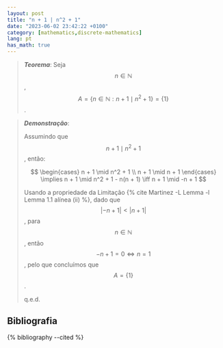 ```yaml
---
layout: post
title: "n + 1 | n^2 + 1"
date: "2023-06-02 23:42:22 +0100"
category: [mathematics,discrete-mathematics]
lang: pt
has_math: true
---
```


> ***Teorema***:
> Seja $$n \in \mathbb{N}$$, $$A = \{n \in \mathbb{N}: n + 1 \mid n^2 + 1\} = \{1\}$$.

> ***Demonstração***:
>
> Assumindo que $$n + 1 \mid n^2 + 1$$, então:
>
> $$
> \begin{cases}
>   n + 1 \mid n^2 + 1 \\
>   n + 1 \mid n + 1
> \end{cases}
> \implies n + 1 \mid n^2 + 1 - n(n + 1)
> \iff n + 1 \mid -n + 1
> $$
>
> Usando a propriedade da Limitação
> {% cite Martinez -L Lemma -l Lemma 1.1 alínea (ii) %},
> dado que $$| -n + 1 | < | n + 1|$$, para $$n \in \mathbb{N}$$, então
> $$-n + 1 = 0 \iff n = 1$$, pelo que concluímos que $$A = \{ 1 \}$$.
>
> q.e.d.

## Bibliografia

{% bibliography --cited %}
